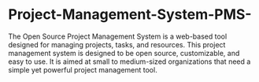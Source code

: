 # Project-Management-System-PMS-
The Open Source Project Management System is a web-based tool designed for managing projects, tasks, and resources. This project management system is designed to be open source, customizable, and easy to use. It is aimed at small to medium-sized organizations that need a simple yet powerful project management tool.
